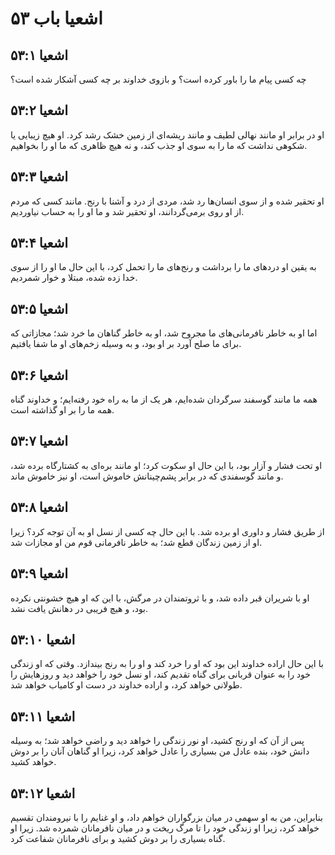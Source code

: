 # اشعیا باب ۵۳

## اشعیا ۵۳:۱
چه کسی پیام ما را باور کرده است؟ و بازوی خداوند بر چه کسی آشکار شده است؟

## اشعیا ۵۳:۲
او در برابر او مانند نهالی لطیف و مانند ریشه‌ای از زمین خشک رشد کرد. او هیچ زیبایی یا شکوهی نداشت که ما را به سوی او جذب کند، و نه هیچ ظاهری که ما او را بخواهیم.

## اشعیا ۵۳:۳
او تحقیر شده و از سوی انسان‌ها رد شد، مردی از درد و آشنا با رنج. مانند کسی که مردم از او روی برمی‌گردانند، او تحقیر شد و ما او را به حساب نیاوردیم.

## اشعیا ۵۳:۴
به یقین او دردهای ما را برداشت و رنج‌های ما را تحمل کرد، با این حال ما او را از سوی خدا زده شده، مبتلا و خوار شمردیم.

## اشعیا ۵۳:۵
اما او به خاطر نافرمانی‌های ما مجروح شد، او به خاطر گناهان ما خرد شد؛ مجازاتی که برای ما صلح آورد بر او بود، و به وسیله زخم‌های او ما شفا یافتیم.

## اشعیا ۵۳:۶
همه ما مانند گوسفند سرگردان شده‌ایم، هر یک از ما به راه خود رفته‌ایم؛ و خداوند گناه همه ما را بر او گذاشته است.

## اشعیا ۵۳:۷
او تحت فشار و آزار بود، با این حال او سکوت کرد؛ او مانند بره‌ای به کشتارگاه برده شد، و مانند گوسفندی که در برابر پشم‌چینانش خاموش است، او نیز خاموش ماند.

## اشعیا ۵۳:۸
از طریق فشار و داوری او برده شد. با این حال چه کسی از نسل او به آن توجه کرد؟ زیرا او از زمین زندگان قطع شد؛ به خاطر نافرمانی قوم من او مجازات شد.

## اشعیا ۵۳:۹
او با شریران قبر داده شد، و با ثروتمندان در مرگش، با این که او هیچ خشونتی نکرده بود، و هیچ فریبی در دهانش یافت نشد.

## اشعیا ۵۳:۱۰
با این حال اراده خداوند این بود که او را خرد کند و او را به رنج بیندازد. وقتی که او زندگی خود را به عنوان قربانی برای گناه تقدیم کند، او نسل خود را خواهد دید و روزهایش را طولانی خواهد کرد، و اراده خداوند در دست او کامیاب خواهد شد.

## اشعیا ۵۳:۱۱
پس از آن که او رنج کشید، او نور زندگی را خواهد دید و راضی خواهد شد؛ به وسیله دانش خود، بنده عادل من بسیاری را عادل خواهد کرد، زیرا او گناهان آنان را بر دوش خواهد کشید.

## اشعیا ۵۳:۱۲
بنابراین، من به او سهمی در میان بزرگواران خواهم داد، و او غنایم را با نیرومندان تقسیم خواهد کرد، زیرا او زندگی خود را تا مرگ ریخت و در میان نافرمانان شمرده شد. زیرا او گناه بسیاری را بر دوش کشید و برای نافرمانان شفاعت کرد.
